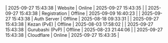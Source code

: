| 2025-09-27 15:43:38 | Website | Online | 2025-09-27 15:43:35 |
| 2025-09-27 15:43:38 | Registration | Offline | 2025-09-09 16:40:23 |
| 2025-09-27 15:43:38 | Auth Server | Offline | 2025-08-18 09:33:31 |
| 2025-09-27 15:43:38 | Kezan (PvE) | Offline | 2025-08-03 17:58:02 |
| 2025-09-27 15:43:38 | Gurubashi (PvP) | Offline | 2025-08-23 21:44:06 |
| 2025-09-27 15:43:38 | Cloudflare | Online | 2025-09-27 15:43:35 |
